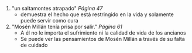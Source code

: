 1. "un saltamontes atrapado" *Página 47*
    - demuestra el hecho que está restringido en la vida y solamente puede servir como cura
1. "Mosén Millán tenía prisa por salir." *Página 61*
    - A él no le importa el sufrimiento ni la calidad de vida de los ancianos
    - Se puede ver las pensamientos de Mosén Millán a través de su falta de cuidado
